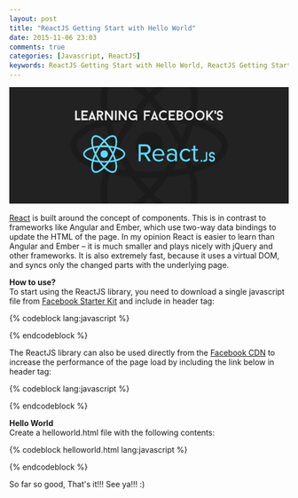 ```yaml
---
layout: post
title: "ReactJS Getting Start with Hello World"
date: 2015-11-06 23:03
comments: true
categories: [Javascript, ReactJS]
keywords: ReactJS Getting Start with Hello World, ReactJS Getting Start
---
```


<p>
  <img src="/images/reactjs.png" width="600" alt="ReactJS Getting Start with Hello World" />
</p>

<p>
  <a href="https://facebook.github.io/react/" target="_blank">React</a> is built around the concept of components. This is in contrast to frameworks like Angular and Ember, which use two-way data bindings to update the HTML of the page. In my opinion React is easier to learn than Angular and Ember – it is much smaller and plays nicely with jQuery and other frameworks. It is also extremely fast, because it uses a virtual DOM, and syncs only the changed parts with the underlying page.
</p>

<p>
  <strong>How to use?</strong><br/>
  To start using the ReactJS library, you need to download a single javascript file from <a href="https://facebook.github.io/react/docs/getting-started.html" target="_blank">Facebook Starter Kit</a> and include in header tag:
</p>

{% codeblock lang:javascript %}
<script src="react.js"></script>
{% endcodeblock %}

<p>
  The ReactJS library can also be used directly from the <a href="https://cdnjs.com/libraries/react/" target="_blank">Facebook CDN</a> to increase the performance of the page load by including the link below in header tag:
</p>

{% codeblock lang:javascript %}
<script src="https://cdnjs.cloudflare.com/ajax/libs/react/0.14.2/react.js"></script>
{% endcodeblock %}

<p>
  <strong>Hello World</strong><br/>
  Create a helloworld.html file with the following contents:
</p>

{% codeblock helloworld.html lang:javascript %}
<!DOCTYPE html>
<html>
  <head>
    <meta charset="UTF-8" />
    <title>Hello World</title>
    <script src="react.js"></script>
  </head>
  <body>
    <script type="text/javascript">
      var App = React.createClass({
        render: function() {
          return React.createElement("h1", null, "Hello World")
        }
      });

      React.render(React.createElement(App), document.body);
    </script>
  </body>
</html>
{% endcodeblock %}

<p>
  The primary type in React is the ReactElement. It has four properties: type, props, key   and ref. It has no methods and nothing on the prototype. We can create a element through <code>React.createElement</code>.
</p>

<p>
  To render a new tree into the DOM, we create <code>ReactElements</code> and pass them to <code>React.render</code> along with a regular DOM Element.
</p>

<p>
  In codes above we create a <code>h1 element</code> in <code>App component</code> and render it in body DOM.
</p>

<p>
  <strong>Hello World - Separate File</strong><br/>
  Create a helloworld.js file with the following contents:
</p>

{% codeblock helloworld.js lang:javascript %}
var App = React.createClass({
  render: function() {
    return React.createElement("h1", null, "Hello World")
  }
});

React.render(React.createElement(App), document.body);
{% endcodeblock %}

<p>
  And update HTML file as below:
</p>

{% codeblock helloworld.html lang:javascript %}
<!DOCTYPE html>
<html>
  <head>
    <meta charset="UTF-8" />
    <title>Hello World</title>
    <script src="react.js"></script>
  </head>
  <body>
    <script src="helloworld.js"></script>
  </body>
</html>
{% endcodeblock %}

<p>
  So far so good, That's it!!! See ya!!! :)
</p>
